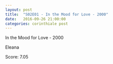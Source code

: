 ```yaml
---
layout: post
title:  "S02E01 - In the Mood for Love - 2000"
date:   2016-09-26 21:00:00
categories: corinthiale post
---
```

In the Mood for Love - 2000

Eleana

Score: 7.05
